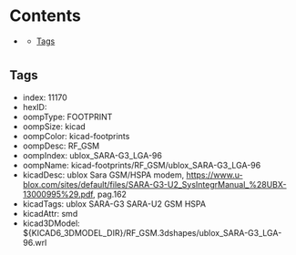 



Contents
========

* [](#)
	* [Tags](#tags)

# 

## Tags

- index: 11170
- hexID: 
- oompType: FOOTPRINT
- oompSize: kicad
- oompColor: kicad-footprints
- oompDesc: RF_GSM
- oompIndex: ublox_SARA-G3_LGA-96
- oompName: kicad-footprints/RF_GSM/ublox_SARA-G3_LGA-96
- kicadDesc: ublox Sara GSM/HSPA modem, https://www.u-blox.com/sites/default/files/SARA-G3-U2_SysIntegrManual_%28UBX-13000995%29.pdf, pag.162
- kicadTags: ublox SARA-G3 SARA-U2 GSM HSPA
- kicadAttr: smd
- kicad3DModel: ${KICAD6_3DMODEL_DIR}/RF_GSM.3dshapes/ublox_SARA-G3_LGA-96.wrl
